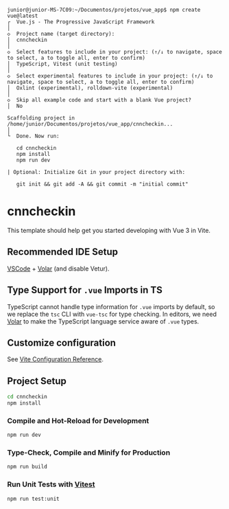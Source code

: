 ```
junior@junior-MS-7C09:~/Documentos/projetos/vue_app$ npm create vue@latest
┌  Vue.js - The Progressive JavaScript Framework
│
◇  Project name (target directory):
│  cnncheckin
│
◇  Select features to include in your project: (↑/↓ to navigate, space to select, a to toggle all, enter to confirm)
│  TypeScript, Vitest (unit testing)
│
◇  Select experimental features to include in your project: (↑/↓ to navigate, space to select, a to toggle all, enter to confirm)
│  Oxlint (experimental), rolldown-vite (experimental)
│
◇  Skip all example code and start with a blank Vue project?
│  No

Scaffolding project in /home/junior/Documentos/projetos/vue_app/cnncheckin...
│
└  Done. Now run:

   cd cnncheckin
   npm install
   npm run dev

| Optional: Initialize Git in your project directory with:
  
   git init && git add -A && git commit -m "initial commit"
```

# cnncheckin

This template should help get you started developing with Vue 3 in Vite.

## Recommended IDE Setup

[VSCode](https://code.visualstudio.com/) + [Volar](https://marketplace.visualstudio.com/items?itemName=Vue.volar) (and disable Vetur).

## Type Support for `.vue` Imports in TS

TypeScript cannot handle type information for `.vue` imports by default, so we replace the `tsc` CLI with `vue-tsc` for type checking. In editors, we need [Volar](https://marketplace.visualstudio.com/items?itemName=Vue.volar) to make the TypeScript language service aware of `.vue` types.

## Customize configuration

See [Vite Configuration Reference](https://vite.dev/config/).

## Project Setup

```sh
cd cnncheckin
npm install
```

### Compile and Hot-Reload for Development

```sh
npm run dev
```

### Type-Check, Compile and Minify for Production

```sh
npm run build
```

### Run Unit Tests with [Vitest](https://vitest.dev/)

```sh
npm run test:unit
```
